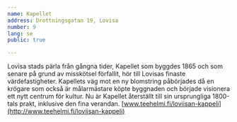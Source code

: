 ```yaml
---
name: Kapellet
address: Drottningsgatan 19, Lovisa
number: 9
lang: se
public: true

---
```

Lovisa stads pärla från gångna tider, Kapellet som byggdes 1865 och som senare på grund av misskötsel förfallit, hör till Lovisas finaste värdefastigheter. Kapellets väg mot en ny blomstring påbörjades då en krögare som också är målarmästare köpte byggnaden och började visionera ett nytt centrum för kultur. Nu är Kapellet återställt till sin ursprungliga 1800-tals prakt, inklusive den fina verandan. [www.teehelmi.fi/loviisan-kappeli](http://www.teehelmi.fi/loviisan-kappeli)
